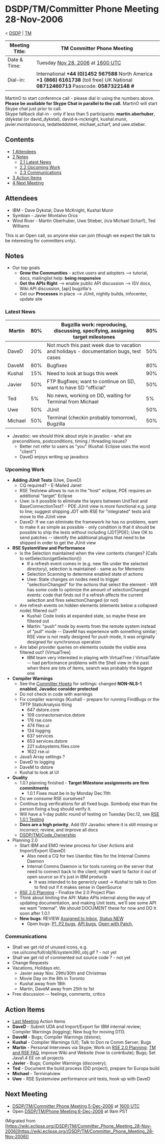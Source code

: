 

DSDP/TM/Committer Phone Meeting 28-Nov-2006
===========================================

< [DSDP](/DSDP "DSDP")‎ | [TM](/DSDP/TM "DSDP/TM")

| Meeting Title: | **TM Committer Phone Meeting** |
| --- | --- |
| Date & Time: | Tuesday [Nov 28, 2006](/index.php?title=Nov_28,_2006&action=edit&redlink=1 "Nov 28, 2006 (page does not exist)") at [1600 UTC](http://www.timeanddate.com/worldclock/meetingdetails.html?year=2006&month=11&day=28&hour=16&min=00&sec=0&p1=224&p2=159&p3=250&p4=136&p5=223&iv=1800) |
| Dial-in: | International **+44 (0)1452 567588**   North America **+1 (866) 6161738** (toll free)   UK National **08712460713**   Passcode: **0587322148 #** |

MartinO to start conference call - please dial in using the numbers above.  
**Please be available for Skype Chat in parallel to the call.** MartinO will start Skype chat just prior to call.  
Skype fallback dial-in - only if less than 5 participants: **martin.oberhuber**, ddykstal (or david\_dykstal), david-k-mcknight, kushal.munir, javier.montalvoorus, tedatteddotnet, michael\_scharf, and uwe.stieber.  

Contents
--------

*   [1 Attendees](#Attendees)
*   [2 Notes](#Notes)
    *   [2.1 Latest News](#Latest-News)
    *   [2.2 Upcoming Work](#Upcoming-Work)
    *   [2.3 Communications](#Communications)
*   [3 Action Items](#Action-Items)
*   [4 Next Meeting](#Next-Meeting)

Attendees
---------

*   IBM - Dave Dykstal, Dave McKnight, Kushal Munir
*   Symbian - Javier Montalvo Orús
*   Wind River - Martin Oberhuber, Uwe Stieber, (n/a Michael Scharf), Ted Williams

This is an Open call, so anyone else can join (though we expect the talk to be interesting for committers only).

Notes
-----

*   Our top goals
    *   **Grow the Communities** \- active users and adopters --> tutorial, docs, mailinglist help: **being responsive**
    *   **Get the APIs Right** --\> enable public API discussion --> ISV docs, Wiki API discussion, \[api\] bugzilla's
    *   Get our **Processes** in place --> JUnit, nightly builds, infocenter, update site

### Latest News

| Martin | 80% | Bugzilla work: reproducing, discussing, specifying, assigning target milestones | 80% |
| --- | --- | --- | --- |
| DaveD | 20% | Not much this past week due to vacation and holidays - documentation bugs, test cases | 50% |
| DaveM | 80% | Bugfixes | 80% |
| Kushal | 15% | Need to look at bugs this week | 90% |
| Javier | 50% | FTP Bugfixes; want to continue on SD, want to have SD "official" | 50% |
| Ted | 5% | No news, working on DD, waiting for Terminal from Michael | 5% |
| Uwe | 50% | JUnit | 50% |
| Michael | 50% | Terminal (checkin probably tomorrow), Bugzilla | 50% |

*   Javadoc: we should think about style in javadoc - what are preconditions, postconditions, timing / threading issues?
    *   Better not refer to users as "you" (Kushal: Eclipse uses the word "client")
    *   DaveD enjoys writing up javadocs

### Upcoming Work

*   **Adding JUnit Tests** (Uwe, DaveD)
    *   CQ required? - E-Mailed Janet
    *   RSE Testview allows to run in the "host" eclipse, PDE requires an additional "target" Eclipse
    *   Uwe: is it possible to eliminate the layers between UnitTest and BaseConnectionTest? - PDE JUnit view is more functional e.g. jump to line; suggest shipping JDT with RSE for "integrated" tests and move to the JUnit view
    *   DaveD: If we can eliminate the framework he has no problems, want to make it as simple as possible - only condition is that it should be possible to ship the tests without including (JDT|PDE); Uwe OK to send patches -- identify the additional plugins that need to be shipped in order to get the JUnit view
*   **RSE SystemView and Performance**
    *   Is the Selection maintained when the view contents changes? \[Calls to setSelection(getSelection())
        *   If a refresh event comes in (e.g. new file under the selected directory), selection is maintained - same as for Memento
        *   Selection Scanning to determine enabled state of actions
        *   Uwe: State changes on nodes need to trigger "selectionChanged" for the actions that select the element - WR has some code to optimize the amount of selectionChanged events: code that finds out if a refresh affects the current selection and fires selectionChanged (or not)
    *   Are refresh events on hidden elements (elements below a collapsed node) filtered out?
        *   Kushal: Code looks at expanded state, so maybe these are filtered out
        *   Martin: "push" mode by events from the remote system instead of "pull" mode -- DaveM has experience with something similar; RSE view is not really designed for push mode, it was originally designed for synchronous operation
    *   Are label provider queries on elements outside the visible area filtered out? \[VirtualTree\]
        *   IBM team very interested in playing with VirtualTree / VirtualTable -- had performance problems with the Shell view in the past when there are lots of items, search was probably the biggest one
*   **Compiler Warnings**
    *   See the [Committer Howto](https://www.eclipse.org/dsdp/tm/development/committer_howto.php#check_code) for settings: changed **NON-NLS-1 enabled**, **Javadoc consider protected**
    *   Do not check in code with warnings
    *   Fix compiler warnings (Kushal) - prepare for running FindBugs or the TPTP StaticAnalysis thing
        *   647 dstore.core
        *   109 connectorservice.dstore
        *   176 rse.core
        *   474 files.ui
        *   134 logging
        *   637 services
        *   653 services.dstore
        *   221 subsystems.files.core
        *   1622 rse.ui
    *   Java5 Array settings ?
    *   DaveD to logging
    *   DaveM to dstore
    *   Kushal to look at UI
*   **Quality**
    *   1.0.1 planning finished - **Target Milestone assignments are firm commitments**
        *   1.0.1 Fixes must be in by Monday Dec.11th
    *   Do we consume RSE ourselves?
    *   Continue bug verifications for all fixed bugs. Sombody else than the person fixing a bug should verify it.
    *   Will have a 1-day public round of testing on Tuesday Dec.12, see [RSE 1.0.1 Testing](/RSE_1.0.1_Testing "RSE 1.0.1 Testing")
    *   **Docs are a high priority**. Add ISV Javadoc where it is still missing or incorrect; review, and improve all docs
    *   [DSDP/TM/Code_Ownership](/DSDP/TM/Code_Ownership "DSDP/TM/Code Ownership")
*   Planning 2.0
    *   Start IBM and EMO review process for User Actions and Import/Export (DaveD)
        *   Also need a CQ for two Userdoc files for the Internal Comms Daemon
        *   Internal Comms Daemon is for tools running on the server that need to connect back to the client; might want to factor it out of open source so it's just in IBM products
            *   It was intended to be genericly used -> Kushal to talk to Don to find out if it makes sense in OpenSource
    *   [RSE 2.0 Planning](/RSE_2.0_Planning "RSE 2.0 Planning") \- Finalize the 2.0 Project Plan
    *   Think about limiting the API: Make APIs internal along the way of updating documentation, and making Unit tests, we'll see some API we want "internal". We should DOCUMENT these for now and DO it soon after 1.0.1
    *   **New bugs**: REVIEW [Assigned to Inbox](https://bugs.eclipse.org/bugs/buglist.cgi?query_format=advanced&classification=DSDP&product=Target+Management&component=RSE&bug_status=UNCONFIRMED&bug_status=NEW&bug_status=ASSIGNED&bug_status=REOPENED&emailassigned_to1=1&emailtype1=exact&email1=dsdp.tm.rse-inbox%40eclipse.org&cmdtype=doit), [Status NEW](https://bugs.eclipse.org/bugs/buglist.cgi?query_format=advanced&classification=DSDP&product=Target+Management&component=RSE&bug_status=NEW&cmdtype=doit)
        *   Open bugs: [P1, P2 bugs](https://bugs.eclipse.org/bugs/buglist.cgi?query_format=advanced&classification=DSDP&product=Target+Management&component=RSE&bug_status=UNCONFIRMED&bug_status=NEW&bug_status=ASSIGNED&bug_status=REOPENED&priority=P1&priority=P2&cmdtype=doit), [API bugs](https://bugs.eclipse.org/bugs/buglist.cgi?query_format=advanced&short_desc_type=allwordssubstr&short_desc=%5Bapi&classification=DSDP&product=Target+Management&component=RSE&bug_status=UNCONFIRMED&bug_status=NEW&bug_status=ASSIGNED&bug_status=REOPENED&cmdtype=doit), [Open with Patch](https://bugs.eclipse.org/bugs/buglist.cgi?query_format=advanced&classification=DSDP&product=Target+Management&component=RSE&bug_status=UNCONFIRMED&bug_status=NEW&bug_status=ASSIGNED&bug_status=REOPENED&cmdtype=doit&field0-0-0=attachments.ispatch&type0-0-0=equals&value0-0-0=1),

### Communications

*   Shall we get rid of unused icons, e.g. rse.ui/icons/full/obj16/system390_obj.gif ? - not yet
*   Shall we get rid of commented out source code ? - not yet
*   Change Requests
*   Vacations, Holidays etc.
    *   Javier away Nov. 29th/30th and Christmas
    *   Movie Day on the 8th in Toronto
    *   Kushal away from 18th
    *   Martin, DaveM away from 25th to 1st
*   Free discussion -- feelings, comments, critics

Action Items
------------

*   [Last Meeting](/DSDP/TM/Committer_Phone_Meeting_21-Nov-2006#Action_Items "DSDP/TM/Committer Phone Meeting 21-Nov-2006") Action Items
*   **DaveD** \- Submit UDA and Import/Export for IBM internal review; Compiler Warnings (logging); New bug for moving DTD.
*   **DaveM** \- Bugs; Compiler Warnings (dstore);
*   **Kushal** \- Compiler Warnings (UI); Talk to Don re Comm Server; Bugs
*   **Martin** \- Personal Interviews via Skype; Work on [RSE 2.0 Planning](/RSE_2.0_Planning "RSE 2.0 Planning"); [TM and RSE FAQ](/TM_and_RSE_FAQ "TM and RSE FAQ"), improve Wiki and Website (how to contribute); Bugs; Set Java1.4 EE on all projects
*   **Javier** \- Bugs; Compiler Warnings (discovery);
*   **Ted** \- Document the build process (DD project), prepare for Europa build
*   **Michael** \- Terminalview
*   **Uwe** \- RSE Systemview performance unit tests, hook up with DaveD

Next Meeting
------------

*   [DSDP/TM/Committer Phone Meeting 5-Dec-2006](/DSDP/TM/Committer_Phone_Meeting_5-Dec-2006 "DSDP/TM/Committer Phone Meeting 5-Dec-2006") at [1600 UTC](http://www.timeanddate.com/worldclock/meetingdetails.html?year=2006&month=12&day=5hour=16&min=00&sec=0&p1=224&p2=159&p3=250&p4=136&p5=223&iv=1800)
*   Open [DSDP/TM/Phone Meeting 6-Dec-2006](/DSDP/TM/Phone_Meeting_6-Dec-2006 "DSDP/TM/Phone Meeting 6-Dec-2006") at 9am PST


(Migrated from [https://wiki.eclipse.org//DSDP/TM/Committer_Phone_Meeting_28-Nov-2006](https://wiki.eclipse.org//DSDP/TM/Committer_Phone_Meeting_28-Nov-2006))